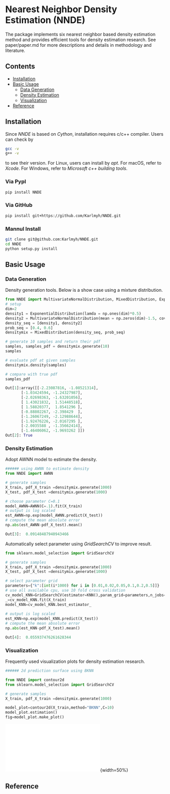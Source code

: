 # Nearest Neighbor Density Estimation (NNDE)

The package implements six nearest neighbor based density estimation method and provides efficient tools for density estimation research. See paper/paper.md for more descriptions and details in methodology and literature.

## Contents

- [Installation](#Installation)
- [Basic Usage](#Basic-Usage)
  + [Data Generation](Data-Generation)
  + [Density Estimation](#Density-Estimation)
  + [Visualization](#Visualization)
- [Reference](Reference)

## Installation

Since *NNDE* is based on *Cython*, installation requires c/c++ compiler. Users can check by 

```bash
gcc -v
g++ -v
```

to see their version. For Linux, users can install by *apt*. For macOS, refer to *Xcode*. For Windows, refer to *Microsoft c++ building tools*. 

### Via PypI

```bash
pip install NNDE
```

### Via GitHub

```bash
pip install git+https://github.com/Karlmyh/NNDE.git
```


### Mannul Install
  > 
```bash
git clone git@github.com:Karlmyh/NNDE.git
cd NNDE 
python setup.py install
```


## Basic Usage

### Data Generation

Density generation tools. Below is a show case using a mixture distribution.

```python
from NNDE import MultivariateNormalDistribution, MixedDistribution, ExponentialDistribution
# setup
dim=2
density1 = ExponentialDistribution(lamda = np.ones(dim)*0.5) 
density2 = MultivariateNormalDistribution(mean = np.zeros(dim)-1.5, cov = np.diag(np.ones(dim)*0.3)) 
density_seq = [density1, density2]
prob_seq = [0.4, 0.6]
densitymix = MixedDistribution(density_seq, prob_seq)

# generate 10 samples and return their pdf
samples, samples_pdf = densitymix.generate(10)
samples

# evaluate pdf at given samples
densitymix.density(samples)

# compare with true pdf
samples_pdf
```
```python
Out[1]:array([[-2.23087816, -1.08521314],
       [-1.03424594, -1.24327987],
       [-2.02698363, -1.63201056],
       [ 1.43021832,  1.51448518],
       [ 1.58820377,  1.8541296 ],
       [-0.88802267, -2.398429  ],
       [-1.26067249, -2.12988644],
       [-1.92476226, -2.0167295 ],
       [-2.0035588 , -1.35662414],
       [-1.46406062, -1.9693262 ]])
Out[2]: True
```



### Density Estimation

Adopt AWNN model to estimate the density. 

```python
###### using AWNN to estimate density
from NNDE import AWNN

# generate samples
X_train, pdf_X_train =densitymix.generate(1000)
X_test, pdf_X_test =densitymix.generate(1000)

# choose parameter C=0.1
model_AWNN=AWNN(C=.1).fit(X_train)
# output is log scaled
est_AWNN=np.exp(model_AWNN.predict(X_test))
# compute the mean absolute error
np.abs(est_AWNN-pdf_X_test).mean()
```
```python
Out[3]:  0.09148487940943466
```

Automatically select parameter using *GridSearchCV* to improve result.

```python
from sklearn.model_selection import GridSearchCV

# generate samples
X_train, pdf_X_train =densitymix.generate(1000)
X_test, pdf_X_test =densitymix.generate(1000)

# select parameter grid
parameters={"k":[int(i*1000) for i in [0.01,0.02,0.05,0.1,0.2,0.5]]}
# use all available cpu, use 10 fold cross validation
cv_model_KNN=GridSearchCV(estimator=KNN(),param_grid=parameters,n_jobs=-1,cv=10)
_=cv_model_KNN.fit(X_train)
model_KNN=cv_model_KNN.best_estimator_
    
# output is log scaled
est_KNN=np.exp(model_KNN.predict(X_test))
# compute the mean absolute error
np.abs(est_KNN-pdf_X_test).mean()

```
```python
Out[4]:  0.055937476261628344
```




### Visualization

Frequently used visualization plots for density estimation research.

```python
###### 2d prediction surface using BKNN

from NNDE import contour2d
from sklearn.model_selection import GridSearchCV

# generate samples
X_train, pdf_X_train =densitymix.generate(1000)

model_plot=contour2d(X_train,method="BKNN",C=10)
model_plot.estimation()
fig=model_plot.make_plot()
```

![image](./papers/readme_example_1.pdf){width=50%}






## Reference
